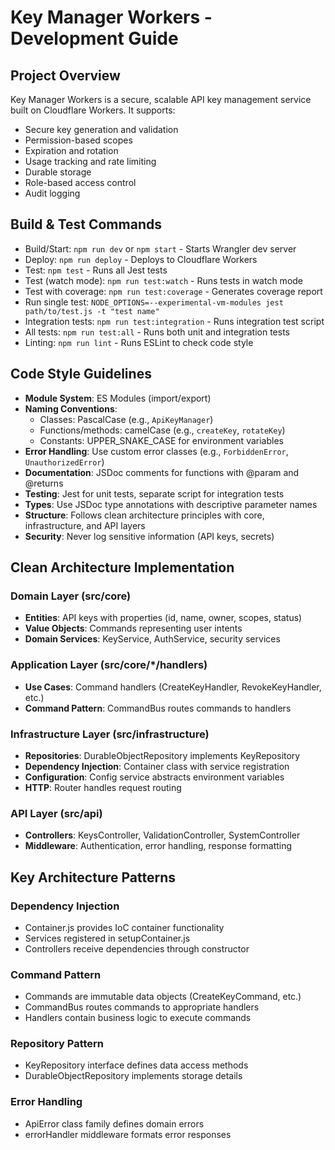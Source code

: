 # Key Manager Workers - Development Guide

## Project Overview
Key Manager Workers is a secure, scalable API key management service built on Cloudflare Workers. It supports:
- Secure key generation and validation
- Permission-based scopes
- Expiration and rotation
- Usage tracking and rate limiting
- Durable storage
- Role-based access control
- Audit logging

## Build & Test Commands
- Build/Start: `npm run dev` or `npm start` - Starts Wrangler dev server
- Deploy: `npm run deploy` - Deploys to Cloudflare Workers
- Test: `npm test` - Runs all Jest tests
- Test (watch mode): `npm run test:watch` - Runs tests in watch mode
- Test with coverage: `npm run test:coverage` - Generates coverage report
- Run single test: `NODE_OPTIONS=--experimental-vm-modules jest path/to/test.js -t "test name"`
- Integration tests: `npm run test:integration` - Runs integration test script
- All tests: `npm run test:all` - Runs both unit and integration tests
- Linting: `npm run lint` - Runs ESLint to check code style

## Code Style Guidelines
- **Module System**: ES Modules (import/export)
- **Naming Conventions**: 
  - Classes: PascalCase (e.g., `ApiKeyManager`)
  - Functions/methods: camelCase (e.g., `createKey`, `rotateKey`)
  - Constants: UPPER_SNAKE_CASE for environment variables
- **Error Handling**: Use custom error classes (e.g., `ForbiddenError`, `UnauthorizedError`)
- **Documentation**: JSDoc comments for functions with @param and @returns
- **Testing**: Jest for unit tests, separate script for integration tests
- **Types**: Use JSDoc type annotations with descriptive parameter names
- **Structure**: Follows clean architecture principles with core, infrastructure, and API layers
- **Security**: Never log sensitive information (API keys, secrets)

## Clean Architecture Implementation

### Domain Layer (src/core)
- **Entities**: API keys with properties (id, name, owner, scopes, status)
- **Value Objects**: Commands representing user intents
- **Domain Services**: KeyService, AuthService, security services

### Application Layer (src/core/*/handlers)
- **Use Cases**: Command handlers (CreateKeyHandler, RevokeKeyHandler, etc.)
- **Command Pattern**: CommandBus routes commands to handlers

### Infrastructure Layer (src/infrastructure)
- **Repositories**: DurableObjectRepository implements KeyRepository
- **Dependency Injection**: Container class with service registration
- **Configuration**: Config service abstracts environment variables
- **HTTP**: Router handles request routing

### API Layer (src/api)
- **Controllers**: KeysController, ValidationController, SystemController
- **Middleware**: Authentication, error handling, response formatting

## Key Architecture Patterns

### Dependency Injection
- Container.js provides IoC container functionality
- Services registered in setupContainer.js
- Controllers receive dependencies through constructor

### Command Pattern
- Commands are immutable data objects (CreateKeyCommand, etc.)
- CommandBus routes commands to appropriate handlers
- Handlers contain business logic to execute commands

### Repository Pattern
- KeyRepository interface defines data access methods
- DurableObjectRepository implements storage details

### Error Handling
- ApiError class family defines domain errors
- errorHandler middleware formats error responses